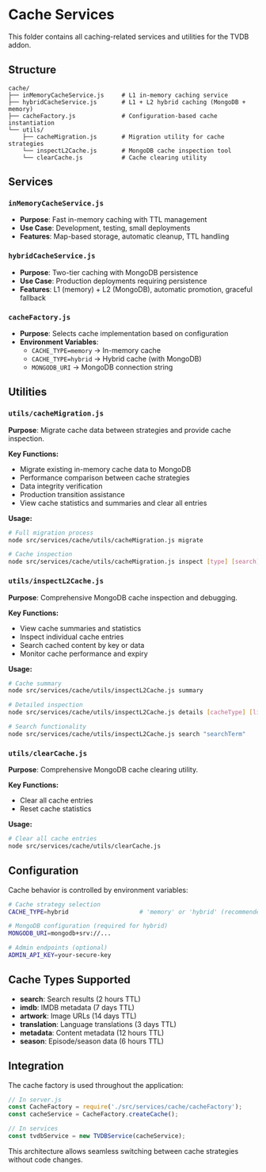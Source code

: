 # Cache Services

This folder contains all caching-related services and utilities for the TVDB addon.

## Structure

```
cache/
├── inMemoryCacheService.js     # L1 in-memory caching service
├── hybridCacheService.js       # L1 + L2 hybrid caching (MongoDB + memory)
├── cacheFactory.js             # Configuration-based cache instantiation
└── utils/
    ├── cacheMigration.js       # Migration utility for cache strategies
    └── inspectL2Cache.js       # MongoDB cache inspection tool
    └── clearCache.js           # Cache clearing utility
```

## Services

### `inMemoryCacheService.js`
- **Purpose**: Fast in-memory caching with TTL management
- **Use Case**: Development, testing, small deployments
- **Features**: Map-based storage, automatic cleanup, TTL handling

### `hybridCacheService.js`
- **Purpose**: Two-tier caching with MongoDB persistence
- **Use Case**: Production deployments requiring persistence
- **Features**: L1 (memory) + L2 (MongoDB), automatic promotion, graceful fallback

### `cacheFactory.js`
- **Purpose**: Selects cache implementation based on configuration
- **Environment Variables**:
  - `CACHE_TYPE=memory` → In-memory cache
  - `CACHE_TYPE=hybrid` → Hybrid cache (with MongoDB)
  - `MONGODB_URI` → MongoDB connection string

## Utilities

### `utils/cacheMigration.js`
**Purpose**: Migrate cache data between strategies and provide cache inspection.

**Key Functions:**
- Migrate existing in-memory cache data to MongoDB
- Performance comparison between cache strategies
- Data integrity verification
- Production transition assistance
- View cache statistics and summaries and clear all entries

**Usage:**
```bash
# Full migration process
node src/services/cache/utils/cacheMigration.js migrate

# Cache inspection
node src/services/cache/utils/cacheMigration.js inspect [type] [search]
```

### `utils/inspectL2Cache.js`
**Purpose**: Comprehensive MongoDB cache inspection and debugging.

**Key Functions:**
- View cache summaries and statistics
- Inspect individual cache entries
- Search cached content by key or data
- Monitor cache performance and expiry

**Usage:**
```bash
# Cache summary
node src/services/cache/utils/inspectL2Cache.js summary

# Detailed inspection
node src/services/cache/utils/inspectL2Cache.js details [cacheType] [limit]

# Search functionality
node src/services/cache/utils/inspectL2Cache.js search "searchTerm"
```

### `utils/clearCache.js`
**Purpose**: Comprehensive MongoDB cache clearing utility.

**Key Functions:**
- Clear all cache entries
- Reset cache statistics

**Usage:**
```bash
# Clear all cache entries
node src/services/cache/utils/clearCache.js
```

## Configuration

Cache behavior is controlled by environment variables:

```bash
# Cache strategy selection
CACHE_TYPE=hybrid                    # 'memory' or 'hybrid' (recommended) or 'mongodb'

# MongoDB configuration (required for hybrid)
MONGODB_URI=mongodb+srv://...

# Admin endpoints (optional)
ADMIN_API_KEY=your-secure-key
```

## Cache Types Supported

- **search**: Search results (2 hours TTL)
- **imdb**: IMDB metadata (7 days TTL)  
- **artwork**: Image URLs (14 days TTL)
- **translation**: Language translations (3 days TTL)
- **metadata**: Content metadata (12 hours TTL)
- **season**: Episode/season data (6 hours TTL)

## Integration

The cache factory is used throughout the application:

```javascript
// In server.js
const CacheFactory = require('./src/services/cache/cacheFactory');
const cacheService = CacheFactory.createCache();

// In services
const tvdbService = new TVDBService(cacheService);
```

This architecture allows seamless switching between cache strategies without code changes.
